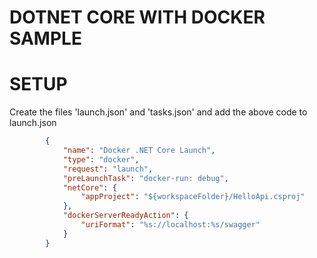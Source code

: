 # DOTNET CORE WITH DOCKER SAMPLE



# SETUP
<p> Create  the files 'launch.json' and 'tasks.json'  and add the above code to launch.json</p>

```json
        {
            "name": "Docker .NET Core Launch",
            "type": "docker",
            "request": "launch",
            "preLaunchTask": "docker-run: debug",
            "netCore": {
                "appProject": "${workspaceFolder}/HelloApi.csproj"
            },
            "dockerServerReadyAction": {
                "uriFormat": "%s://localhost:%s/swagger"
            }
        }

```